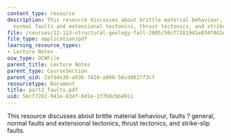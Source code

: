```yaml
---
content_type: resource
description: This resource discusses about brittle material behaviour, faults ? general,
  normal faults and extensional tectonics, thrust tectonics, and strike-slip faults.
file: /courses/12-113-structural-geology-fall-2005/56cf7281941e834f8d1e1f7b8cbb4911_part2_faults.pdf
file_type: application/pdf
learning_resource_types:
- Lecture Notes
ocw_type: OCWFile
parent_title: Lecture Notes
parent_type: CourseSection
parent_uid: 2afd4e30-a936-7424-a008-56cdd627f3cf
resourcetype: Document
title: part2_faults.pdf
uid: 56cf7281-941e-834f-8d1e-1f7b8cbb4911
---
```

This resource discusses about brittle material behaviour, faults ? general, normal faults and extensional tectonics, thrust tectonics, and strike-slip faults.

